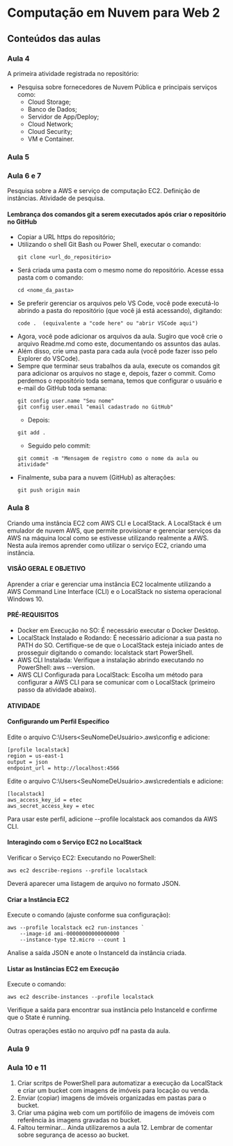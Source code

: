 # Computação em Nuvem para Web 2
## Conteúdos das aulas

### Aula 4
A primeira atividade registrada no repositório:
* Pesquisa sobre fornecedores de Nuvem Pública e principais serviços como:
    - Cloud Storage;
    - Banco de Dados;
    - Servidor de App/Deploy;
    - Cloud Network;
    - Cloud Security;
    - VM e Container.

### Aula 5


### Aula 6 e 7
Pesquisa sobre a AWS e serviço de computação EC2. Definição de instâncias. Atividade de pesquisa.

#### Lembrança dos comandos git a serem executados após criar o repositório no GitHub
* Copiar a URL https do repositório;
* Utilizando o shell Git Bash ou Power Shell, executar o comando:
    ```
    git clone <url_do_repositório>
    ```
* Será criada uma pasta com o mesmo nome do repositório. Acesse essa pasta com o comando:
    ```
    cd <nome_da_pasta>
    ```
* Se preferir gerenciar os arquivos pelo VS Code, você pode executá-lo abrindo a pasta do repositório (que você já está acessando), digitando:
    ```
    code .  (equivalente a "code here" ou "abrir VSCode aqui")
    ```
* Agora, você pode adicionar os arquivos da aula. Sugiro que você crie o arquivo Readme.md como este, documentando os assuntos das aulas.
* Além disso, crie uma pasta para cada aula (você pode fazer isso pelo Explorer do VSCode).
* Sempre que terminar seus trabalhos da aula, execute os comandos git para adicionar os arquivos no stage e, depois, fazer o commit. Como perdemos o repositório toda semana, temos que configurar o usuário e e-mail do GitHub toda semana:
    ```
    git config user.name "Seu nome"
    git config user.email "email cadastrado no GitHub"
    ```  
    - Depois:
    ```
    git add .
    ```
    - Seguido pelo commit:
    ```
    git commit -m "Mensagem de registro como o nome da aula ou atividade"
    ```
* Finalmente, suba para a nuvem (GitHub) as alterações:
    ```
    git push origin main
    ```

### Aula 8

Criando uma instância EC2 com AWS CLI e LocalStack. A LocalStack é um emulador de nuvem AWS, que permite provisionar e gerenciar serviços da AWS na máquina local como se estivesse utilizando realmente a AWS. Nesta aula iremos aprender como utilizar o serviço EC2, criando uma instância.

#### VISÃO GERAL E OBJETIVO
Aprender a criar e gerenciar uma instância EC2 localmente utilizando a AWS Command Line Interface (CLI) e o LocalStack no sistema operacional Windows 10.

#### PRÉ-REQUISITOS
* Docker em Execução no SO: É necessário executar o Docker Desktop.
* LocalStack Instalado e Rodando: É necessário adicionar a sua pasta no PATH do SO. Certifique-se de que o LocalStack esteja iniciado antes de prosseguir digitando o comando: localstack start PowerShell.
* AWS CLI Instalada: Verifique a instalação abrindo executando no PowerShell: aws --version.
* AWS CLI Configurada para LocalStack: Escolha um método para configurar a AWS CLI para se comunicar com o LocalStack (primeiro passo da atividade abaixo).

#### ATIVIDADE

#### Configurando um Perfil Específico
Edite o arquivo C:\Users\<SeuNomeDeUsuário>\.aws\config e adicione:
```
[profile localstack]
region = us-east-1
output = json
endpoint_url = http://localhost:4566
```

Edite o arquivo C:\Users\<SeuNomeDeUsuário>\.aws\credentials e adicione: 
``` 
[localstack]
aws_access_key_id = etec
aws_secret_access_key = etec 
```
Para usar este perfil, adicione --profile localstack aos comandos da AWS CLI.

#### Interagindo com o Serviço EC2 no LocalStack
Verificar o Serviço EC2: Executando no PowerShell:
```
aws ec2 describe-regions --profile localstack
```
Deverá aparecer uma listagem de arquivo no formato JSON.

#### Criar a Instância EC2
Execute o comando (ajuste conforme sua configuração): 
```
aws --profile localstack ec2 run-instances `
	--image-id ami-00000000000000000 `
	--instance-type t2.micro --count 1
```
Analise a saída JSON e anote o InstanceId da instância criada.


#### Listar as Instâncias EC2 em Execução

Execute o comando:
```
aws ec2 describe-instances --profile localstack
```
Verifique a saída para encontrar sua instância pelo InstanceId e confirme que o State é running.

Outras operações estão no arquivo pdf na pasta da aula.

### Aula 9

### Aula 10 e 11
1) Criar scritps de PowerShell para automatizar a execução da LocalStack e criar um bucket com imagens de imóveis para locação ou venda.
2) Enviar (copiar) imagens de imóveis organizadas em pastas para o bucket.
3) Criar uma página web com um portifólio de imagens de imóveis com referência às imagens gravadas no bucket.
4) Faltou terminar... Ainda utilizaremos a aula 12. Lembrar de comentar sobre segurança de acesso ao bucket.



